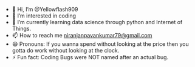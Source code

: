 - 👋 Hi, I’m @Yellowflash909
- 👀 I’m interested in coding
- 🌱 I’m currently learning data science through python and Internet of Things.
- 📫 How to reach me niranjanpavankumar79@gmail.com
- 😄 Pronouns: If you wanna spend without looking at the price then you gotta do work without looking at the clock.
- ⚡ Fun fact: Coding Bugs were NOT named after an actual bug.

<!---
Yellowf
